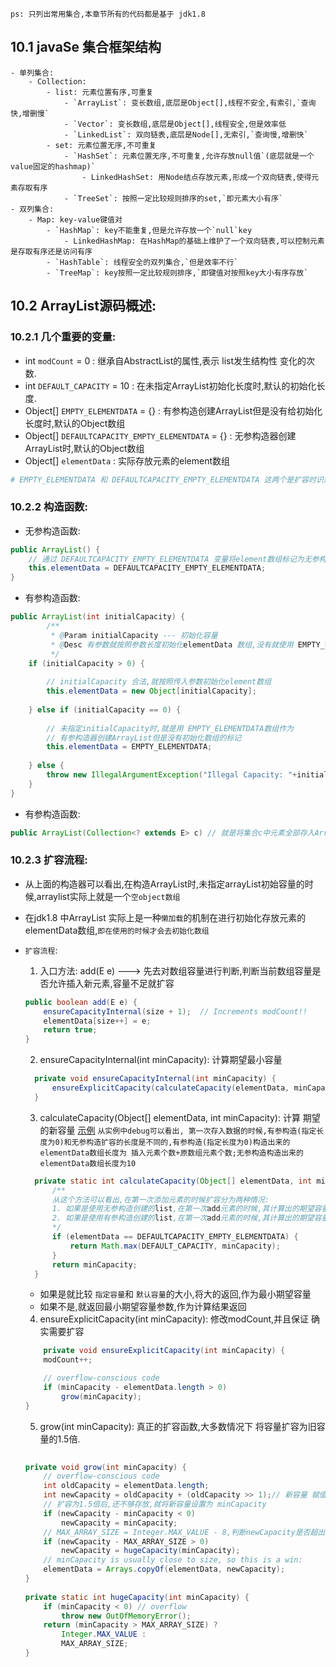 `ps: 只列出常用集合,本章节所有的代码都是基于 jdk1.8`
## 10.1 javaSe 集合框架结构

    - 单列集合:
        - Collection:
            - list: 元素位置有序,可重复
                - `ArrayList`: 变长数组,底层是Object[],线程不安全,有索引,`查询快,增删慢`
                - `Vector`: 变长数组,底层是Object[],线程安全,但是效率低
                - `LinkedList`: 双向链表,底层是Node[],无索引,`查询慢,增删快`
            - set: 元素位置无序,不可重复
                - `HashSet`: 元素位置无序,不可重复,允许存放null值`(底层就是一个value固定的hashmap)`
                    - LinkedHashSet: 用Node结点存放元素,形成一个双向链表,使得元素存取有序
                - `TreeSet`: 按照一定比较规则排序的set,`即元素大小有序`
    - 双列集合:
        - Map: key-value键值对
            - `HashMap`: key不能重复,但是允许存放一个`null`key
                - LinkedHashMap: 在HashMap的基础上维护了一个双向链表,可以控制元素是存取有序还是访问有序
            - `HashTable`: 线程安全的双列集合,`但是效率不行`
            - `TreeMap`: key按照一定比较规则排序,`即键值对按照key大小有序存放`
      
## 10.2 ArrayList源码概述:

### 10.2.1 几个重要的变量:

- int `modCount` = 0 : 继承自AbstractList的属性,表示 list发生结构性 变化的次数.
- int `DEFAULT_CAPACITY` = 10 : 在未指定ArrayList初始化长度时,默认的初始化长度.
- Object[] `EMPTY_ELEMENTDATA` = {} : 有参构造创建ArrayList但是没有给初始化长度时,默认的Object数组
- Object[] `DEFAULTCAPACITY_EMPTY_ELEMENTDATA` = {} : 无参构造器创建ArrayList时,默认的Object数组
- Object[] `elementData` : 实际存放元素的element数组
```yaml
# EMPTY_ELEMENTDATA 和 DEFAULTCAPACITY_EMPTY_ELEMENTDATA 这两个是扩容时识别ArrayList是由什么构造器创建的
```

### 10.2.2 构造函数:

- 无参构造函数:
```java
public ArrayList() {
    // 通过 DEFAULTCAPACITY_EMPTY_ELEMENTDATA 变量将element数组标记为无参构造器创建
    this.elementData = DEFAULTCAPACITY_EMPTY_ELEMENTDATA;
}
```
- 有参构造函数:
```java
public ArrayList(int initialCapacity) {
        /**
         * @Param initialCapacity --- 初始化容量
         * @Desc 有参数就按照参数长度初始化elementData 数组,没有就使用 EMPTY_ELEMENTDATA初始化
         */
    if (initialCapacity > 0) {
        
        // initialCapacity 合法,就按照传入参数初始化element数组
        this.elementData = new Object[initialCapacity];
    
    } else if (initialCapacity == 0) {
        
        // 未指定initialCapacity时,就是用 EMPTY_ELEMENTDATA数组作为 
        // 有参构造器创建ArrayList但是没有初始化数组的标记
        this.elementData = EMPTY_ELEMENTDATA;
    
    } else {
        throw new IllegalArgumentException("Illegal Capacity: "+initialCapacity);
    }
}
```
- 有参构造函数:
```java
public ArrayList(Collection<? extends E> c) // 就是将集合c中元素全部存入ArrayList中,不是本章节关注的重点
```

### 10.2.3 扩容流程:

- 从上面的构造器可以看出,在构造ArrayList时,未指定arrayList初始容量的时候,arraylist实际上就是一个`空object数组`
- 在jdk1.8 中ArrayList 实际上是一种`懒加载`的机制在进行初始化存放元素的elementData数组,`即在使用的时候才会去初始化数组`
- `扩容流程`:
    1. 入口方法: add(E e) ---> 先去对数组容量进行判断,判断当前数组容量是否允许插入新元素,容量不足就扩容
  ```java
  public boolean add(E e) {
      ensureCapacityInternal(size + 1);  // Increments modCount!!
      elementData[size++] = e;
      return true;
  }
  ```
    
    2. ensureCapacityInternal(int minCapacity): 计算期望最小容量
  ```java
    private void ensureCapacityInternal(int minCapacity) {
        ensureExplicitCapacity(calculateCapacity(elementData, minCapacity));
    }
  ```
    
    3. calculateCapacity(Object[] elementData, int minCapacity): 计算 期望的新容量
    [示例](../../test/src/main/java/Chapter10_JavaSE_Collection/ArrayListTest.java) `从实例中debug可以看出,
       第一次存入数据的时候,有参构造(指定长度为0)和无参构造扩容的长度是不同的,有参构造(指定长度为0)构造出来的elementData数组长度为
       插入元素个数+原数组元素个数;无参构造构造出来的elementData数组长度为10`
  ```java
    private static int calculateCapacity(Object[] elementData, int minCapacity) {
        /**
        从这个方法可以看出,在第一次添加元素的时候扩容分为两种情况:
        1. 如果是使用无参构造创建的list,在第一次add元素的时候,其计算出的期望容量为 默认初始化长度(10)和最小容量二者之间的最大值.
        2. 如果是使用有参构造创建的list,在第一次add元素的时候,其计算出的期望容量为 最小容量.
        */
        if (elementData == DEFAULTCAPACITY_EMPTY_ELEMENTDATA) {
            return Math.max(DEFAULT_CAPACITY, minCapacity);
        }
        return minCapacity;
    }
   ```
    - 如果是就比较 `指定容量`和 `默认容量`的大小,将大的返回,作为最小期望容量
    - 如果不是,就返回最小期望容量参数,作为计算结果返回
    
    4. ensureExplicitCapacity(int minCapacity): 修改modCount,并且保证 确实需要扩容
    ```java
        private void ensureExplicitCapacity(int minCapacity) {
        modCount++;

        // overflow-conscious code
        if (minCapacity - elementData.length > 0)
            grow(minCapacity);
    }
    ```
  
    5. grow(int minCapacity): 真正的扩容函数,大多数情况下 将容量扩容为旧容量的1.5倍.
    ```java
        
    private void grow(int minCapacity) {
        // overflow-conscious code
        int oldCapacity = elementData.length;
        int newCapacity = oldCapacity + (oldCapacity >> 1);// 新容量 赋值 为旧容量的1.5倍
        // 扩容为1.5倍后,还不够存放,就将新容量设置为 minCapacity
        if (newCapacity - minCapacity < 0)
            newCapacity = minCapacity;
        // MAX_ARRAY_SIZE = Integer.MAX_VALUE - 8,判断newCapacity是否超出容量上限
        if (newCapacity - MAX_ARRAY_SIZE > 0)
            newCapacity = hugeCapacity(minCapacity);
        // minCapacity is usually close to size, so this is a win:
        elementData = Arrays.copyOf(elementData, newCapacity);
    }
      
    private static int hugeCapacity(int minCapacity) {
        if (minCapacity < 0) // overflow
            throw new OutOfMemoryError();
        return (minCapacity > MAX_ARRAY_SIZE) ?
            Integer.MAX_VALUE :
            MAX_ARRAY_SIZE;
    }  
    ```
